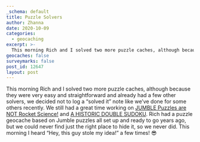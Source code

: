 ```yaml
---
_schema: default
title: Puzzle Solvers
author: Zhanna
date: 2020-10-09
categories:
  - geocaching
excerpt: >-
  This morning Rich and I solved two more puzzle caches, although because they were very easy and straightforward and already had a few other solvers, we decided not to log a “solved it” note like we’ve done for some others recently.
geocaches: false
surveymarks: false
post_id: 12647
layout: post
---
```


This morning Rich and I solved two more puzzle caches, although because they were very easy and straightforward and already had a few other solvers, we decided not to log a “solved it” note like we’ve done for some others recently. We still had a great time working on [JUMBLE Puzzles are NOT Rocket Science!](https://www.geocaching.com/geocache/GC910J6) and [A HISTORIC DOUBLE SUDOKU](https://www.geocaching.com/geocache/GC90B96). Rich had a puzzle geocache based on Jumble puzzles all set up and ready to go years ago, but we could never find just the right place to hide it, so we never did. This morning I heard “Hey, this guy stole my idea!” a few times! :sunglasses:
